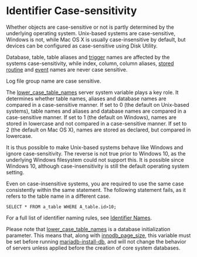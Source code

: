 # Identifier Case-sensitivity

Whether objects are case-sensitive or not is partly determined by the underlying operating system. Unix-based systems are case-sensitive, Windows is not, while Mac OS X is usually case-insensitive by default, but devices can be configured as case-sensitive using Disk Utility.

Database, table, table aliases and [trigger](../../../server-usage/programming-customizing-mariadb/triggers-events/triggers/triggers-and-implicit-locks.md) names are affected by the systems case-sensitivity, while index, column, column aliases, [stored routine](/kb/en/stored-programs-and-views/) and [event](../../../server-usage/programming-customizing-mariadb/triggers-events/event-scheduler/events.md) names are never case sensitive.

Log file group name are case sensitive.

The [lower_case_table_names](../../../server-usage/replication-cluster-multi-master/optimization-and-tuning/system-variables/server-system-variables.md#lower_case_table_names) server system variable plays a key role. It determines whether table names, aliases and database names are compared in a case-sensitive manner. If set to 0 (the default on Unix-based systems), table names and aliases and database names are compared in a case-sensitive manner. If set to 1 (the default on Windows), names are stored in lowercase and not compared in a case-sensitive manner. If set to 2 (the default on Mac OS X), names are stored as declared, but compared in lowercase.

It is thus possible to make Unix-based systems behave like Windows and ignore case-sensitivity. The reverse is not true prior to Windows 10, as the underlying Windows filesystem could not support this. It is possible since Windows 10, although case-insensitivity is still the default operating system setting.

Even on case-insensitive systems, you are required to use the same case consistently within the same statement. The following statement fails, as it refers to the table name in a different case.

```
SELECT * FROM a_table WHERE A_table.id>10;
```

For a full list of identifier naming rules, see [Identifier Names](identifier-names.md).

Please note that [lower_case_table_names](../../../server-usage/replication-cluster-multi-master/optimization-and-tuning/system-variables/server-system-variables.md#lower_case_table_names) is a database initialization parameter. This means that, along with [innodb_page_size](../../../server-usage/replication-cluster-multi-master/optimization-and-tuning/system-variables/server-system-variables.md#innodb_page_size), this variable must be set before running [mariadb-install-db](../../../clients-and-utilities/mariadb-install-db.md), and will not change the behavior of servers unless applied before the creation of core system databases.